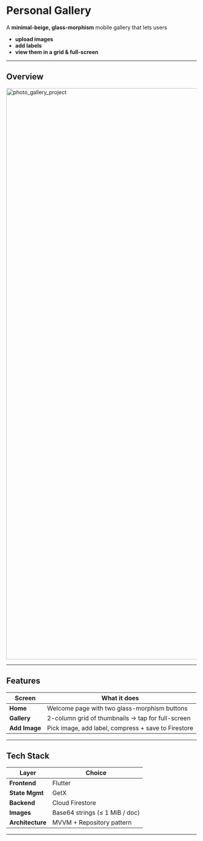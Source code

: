 # Personal Gallery 

A **minimal-beige, glass-morphism** mobile gallery that lets users  
- **upload images**  
- **add labels**  
- **view them in a grid & full-screen**

---
## Overview 
<img width="1603" height="1506" alt="photo_gallery_project" src="https://github.com/user-attachments/assets/341acc65-921d-474a-b6e1-0207b3dc96cf" />


---

##  Features
| Screen | What it does |
|--------|--------------|
| **Home** | Welcome page with two glass-morphism buttons |
| **Gallery** | 2-column grid of thumbnails → tap for full-screen |
| **Add Image** | Pick image, add label, compress + save to Firestore |

---

## Tech Stack
| Layer | Choice |
|-------|--------|
| **Frontend** | Flutter |
| **State Mgmt** | GetX |
| **Backend** | Cloud Firestore |
| **Images** | Base64 strings (≤ 1 MiB / doc) |
| **Architecture** | MVVM + Repository pattern |

---

